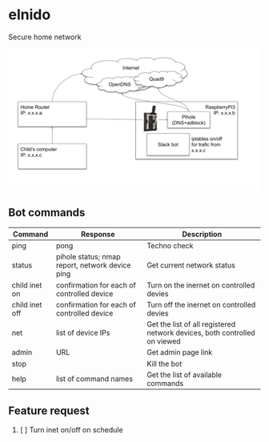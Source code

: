 # elnido
Secure home network

![High level view](elnido.svg)

## Bot commands

| Command       | Response      | Description |
| ------------- | ------------- | ----------- |
| ping          | pong          | Techno check |
| status        | pihole status; nmap report, network device ping | Get current network status |
| child inet on | confirmation for each of controlled device | Turn on the inernet on controlled devies |
| child inet off | confirmation for each of controlled device | Turn off the inernet on controlled devies |
| net           | list of device IPs | Get the list of all registered network devices, both controlled on viewed |
| admin         | URL          | Get admin page link |
| stop          |              | Kill the bot |
| help          | list of command names | Get the list of available commands |

## Feature request

1. [ ] Turn inet on/off on schedule
